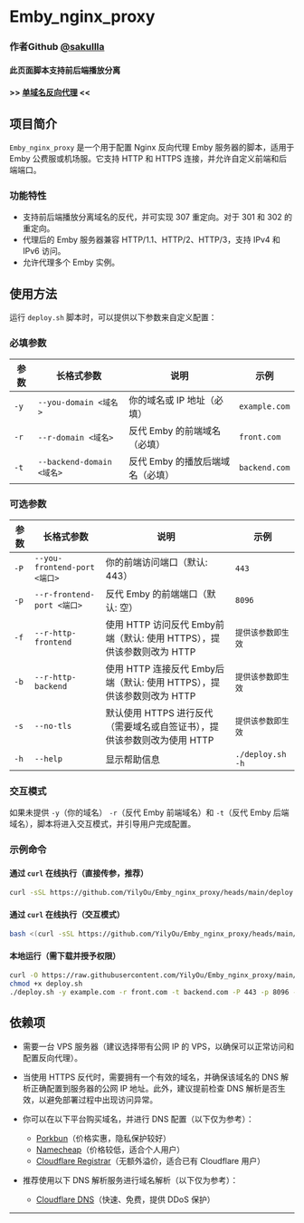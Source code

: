 # Emby_nginx_proxy

### 作者Github [@sakullla](https://github.com/sakullla/nginx-reverse-emby) 

#### 此页面脚本支持前后端播放分离

#### >> [单域名反向代理](https://github.com/YilyOu/Emby_nginx_proxy/tree/main/sakullla) <<

## 项目简介

`Emby_nginx_proxy` 是一个用于配置 Nginx 反向代理 Emby 服务器的脚本，适用于 Emby 公费服或机场服。它支持 HTTP 和 HTTPS 连接，并允许自定义前端和后端端口。

### 功能特性

- 支持前后端播放分离域名的反代，并可实现 307 重定向。对于 301 和 302 的重定向。
- 代理后的 Emby 服务器兼容 HTTP/1.1、HTTP/2、HTTP/3，支持 IPv4 和 IPv6 访问。
- 允许代理多个 Emby 实例。

## 使用方法

运行 `deploy.sh` 脚本时，可以提供以下参数来自定义配置：

### 必填参数

| 参数   | 长格式参数               | 说明              | 示例            |
| ---- | ------------------- | --------------- | ------------- |
| `-y` | `--you-domain <域名>` | 你的域名或 IP 地址（必填） | `example.com` |
| `-r` | `--r-domain <域名>`   | 反代 Emby 的前端域名（必填） | `front.com` |
| `-t` | `--backend-domain <域名> `   | 反代 Emby 的播放后端域名（必填） | `backend.com` |
### 可选参数

| 参数   | 长格式参数                      | 说明                              | 示例                 |
| ---- | -------------------------- | ------------------------------- | ------------------ |
| `-P` | `--you-frontend-port <端口>` | 你的前端访问端口（默认: 443）               | `443`              |
| `-p` | `--r-frontend-port <端口>`   | 反代 Emby 的前端端口（默认: 空）            | `8096`             |
| `-f` | `--r-http-frontend` |  使用 HTTP 访问反代 Emby前端（默认: 使用 HTTPS），提供该参数则改为 HTTP | `提供该参数即生效` |
| `-b` | `--r-http-backend` |  使用 HTTP 连接反代 Emby后端（默认: 使用 HTTPS），提供该参数则改为 HTTP | `提供该参数即生效` |
| `-s` | `--no-tls` | 默认使用 HTTPS 进行反代（需要域名或自签证书），提供该参数则改为使用 HTTP | `提供该参数即生效` |
| `-h` | `--help`                   | 显示帮助信息                          | `./deploy.sh -h`   |

### 交互模式

如果未提供 `-y`（你的域名） `-r`（反代 Emby 前端域名）和 `-t`（反代 Emby 后端域名），脚本将进入交互模式，并引导用户完成配置。

### 示例命令

#### 通过 `curl` 在线执行（直接传参，推荐）

```bash
curl -sSL https://github.com/YilyOu/Emby_nginx_proxy/heads/main/deploy.sh | bash -s -- -y yourdomain.com -r front.com -t backend.com
```

#### 通过 `curl` 在线执行（交互模式）

```bash
bash <(curl -sSL https://github.com/YilyOu/Emby_nginx_proxy/heads/main/deploy.sh)
```

#### 本地运行（需下载并授予权限）

```bash
curl -O https://raw.githubusercontent.com/YilyOu/Emby_nginx_proxy/main/sakullla/deploy.sh
chmod +x deploy.sh
./deploy.sh -y example.com -r front.com -t backend.com -P 443 -p 8096 -f -b -s
```

## 依赖项

- 需要一台 VPS 服务器（建议选择带有公网 IP 的 VPS，以确保可以正常访问和配置反向代理）。

- 当使用 HTTPS 反代时，需要拥有一个有效的域名，并确保该域名的 DNS 解析正确配置到服务器的公网 IP 地址。此外，建议提前检查 DNS 解析是否生效，以避免部署过程中出现访问异常。

- 你可以在以下平台购买域名，并进行 DNS 配置（以下仅为参考）：

    - [Porkbun](https://porkbun.com/)（价格实惠，隐私保护较好）
    - [Namecheap](https://www.namecheap.com/)（价格较低，适合个人用户）
    - [Cloudflare Registrar](https://www.cloudflare.com/products/registrar/)（无额外溢价，适合已有 Cloudflare 用户）

- 推荐使用以下 DNS 解析服务进行域名解析（以下仅为参考）：

    - [Cloudflare DNS](https://developers.cloudflare.com/dns/)（快速、免费，提供 DDoS 保护）


---
